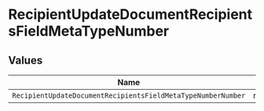 # RecipientUpdateDocumentRecipientsFieldMetaTypeNumber


## Values

| Name                                                         | Value                                                        |
| ------------------------------------------------------------ | ------------------------------------------------------------ |
| `RecipientUpdateDocumentRecipientsFieldMetaTypeNumberNumber` | number                                                       |